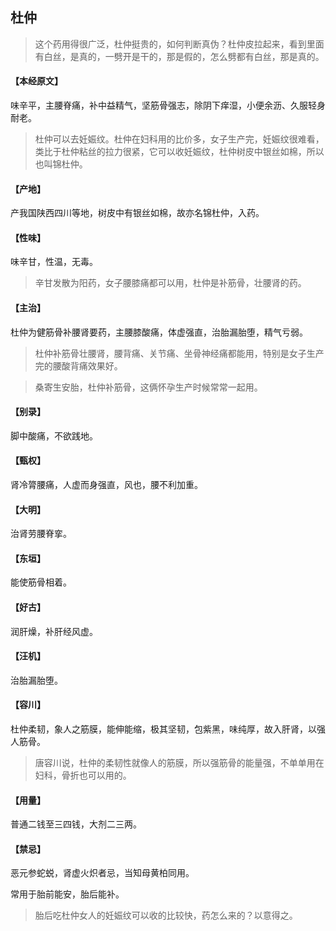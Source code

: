 ## 杜仲

> 这个药用得很广泛，杜仲挺贵的，如何判断真伪？杜仲皮拉起来，看到里面有白丝，是真的，一劈开是干的，那是假的，怎么劈都有白丝，那是真的。

#### 【本经原文】
味辛平，主腰脊痛，补中益精气，坚筋骨强志，除阴下痒湿，小便余沥、久服轻身耐老。

> 杜仲可以去妊娠纹。杜仲在妇科用的比价多，女子生产完，妊娠纹很难看，类比于杜仲粘丝的拉力很紧，它可以收妊娠纹，杜仲树皮中银丝如棉，所以也叫锦杜仲。

#### 【产地】
产我国陕西四川等地，树皮中有银丝如棉，故亦名锦杜仲，入药。
#### 【性味】
味辛甘，性温，无毒。

> 辛甘发散为阳药，女子腰膝痛都可以用，杜仲是补筋骨，壮腰肾的药。

#### 【主治】
杜仲为健筋骨补腰肾要药，主腰膝酸痛，体虚强直，治胎漏胎堕，精气亏弱。

> 杜仲补筋骨壮腰肾，腰背痛、关节痛、坐骨神经痛都能用，特别是女子生产完的腰酸背痛效果好。

> 桑寄生安胎，杜仲补筋骨，这俩怀孕生产时候常常一起用。

#### 【别录】
脚中酸痛，不欲践地。
#### 【甄权】
肾冷膂腰痛，人虚而身强直，风也，腰不利加重。
#### 【大明】
治肾劳腰脊挛。
#### 【东垣】
能使筋骨相着。
#### 【好古】
润肝燥，补肝经风虚。
#### 【汪机】
治胎漏胎堕。
#### 【容川】
杜仲柔韧，象人之筋膜，能伸能缩，极其坚韧，包紫黑，味纯厚，故入肝肾，以强人筋骨。

> 唐容川说，杜仲的柔韧性就像人的筋膜，所以强筋骨的能量强，不单单用在妇科，骨折也可以用的。

#### 【用量】
普通二钱至三四钱，大剂二三两。
#### 【禁忌】
恶元参蛇蜕，肾虚火炽者忌，当知母黄柏同用。

常用于胎前能安，胎后能补。

> 胎后吃杜仲女人的妊娠纹可以收的比较快，药怎么来的？以意得之。